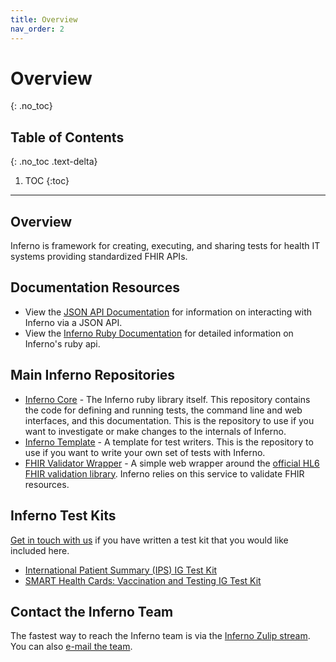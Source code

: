 ```yaml
---
title: Overview
nav_order: 2
---
```

# Overview
{: .no_toc}

## Table of Contents
{: .no_toc .text-delta}

1. TOC 
{:toc}
---
## Overview
Inferno is framework for creating, executing, and sharing tests for health IT
systems providing standardized FHIR APIs.

## Documentation Resources
- View the [JSON API Documentation](/inferno-core/api-docs) for information on
  interacting with Inferno via a JSON API.
- View the [Inferno Ruby Documentation](/inferno-core/docs) for detailed
  information on Inferno's ruby api.

## Main Inferno Repositories
- [Inferno Core](https://github.com/inferno-framework/inferno-core) - The
  Inferno ruby library itself. This repository contains the code for defining
  and running tests, the command line and web interfaces, and this
  documentation. This is the repository to use if you want to investigate or
  make changes to the internals of Inferno.
- [Inferno Template](https://github.com/inferno-framework/inferno-template) - A
  template for test writers. This is the repository to use if you want to write
  your own set of tests with Inferno.
- [FHIR Validator
  Wrapper](https://github.com/inferno-framework/fhir-validator-wrapper) - A
  simple web wrapper around the [official HL6 FHIR validation
  library](https://github.com/hapifhir/org.hl6.fhir.core/tree/master/org.hl7.fhir.validation).
  Inferno relies on this service to validate FHIR resources.

## Inferno Test Kits
[Get in touch with us](mailto:inferno@groups.mitre.org) if you have written a
test kit that you would like included here.
- [International Patient Summary (IPS) IG Test Kit](https://github.com/inferno-framework/ips-test-kit)
- [SMART Health Cards: Vaccination and Testing IG Test Kit](https://github.com/inferno-framework/shc-vaccination-test-kit)

## Contact the Inferno Team
The fastest way to reach the Inferno team is via the [Inferno Zulip
stream](https://chat.fhir.org/#narrow/stream/179308-inferno). You can also
[e-mail the team](mailto:inferno@groups.mitre.org).
